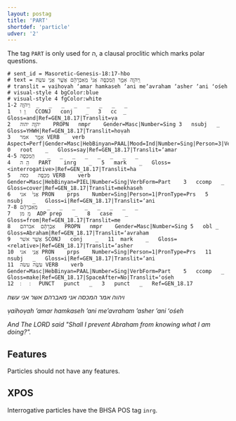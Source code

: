 ```yaml
---
layout: postag
title: 'PART'
shortdef: 'particle'
udver: '2'
---
```


The tag `PART` is only used for ה, a clausal proclitic which marks polar questions.

<!-- genesis 423 -->
~~~ conllu
# sent_id = Masoretic-Genesis-18:17-hbo
# text = וַֽיהֹוָ֖ה אָמָ֑ר הַֽמְכַסֶּ֤ה אֲנִי֙ מֵֽאַבְרָהָ֔ם אֲשֶׁ֖ר אֲנִ֥י עֹשֶֽׂה׃
# translit = ṿaihoṿah ʼamar hamkaseh ʼani meʼavraham ʼasher ʼani ʻośeh
# visual-style 4 bgColor:blue
# visual-style 4 fgColor:white
1-2	וַֽיהֹוָ֖ה	_	_	_	_	_	_	_	_
1	וַֽ	ו	CCONJ	conj	_	3	cc	_	Gloss=and|Ref=GEN_18.17|Translit=ṿa
2	יהֹוָ֖ה	יהוה	PROPN	nmpr	Gender=Masc|Number=Sing	3	nsubj	_	Gloss=YHWH|Ref=GEN_18.17|Translit=hoṿah
3	אָמָ֑ר	אמר	VERB	verb	Aspect=Perf|Gender=Masc|HebBinyan=PAAL|Mood=Ind|Number=Sing|Person=3|VerbForm=Fin	0	root	_	Gloss=say|Ref=GEN_18.17|Translit=ʼamar
4-5	הַֽמְכַסֶּ֤ה	_	_	_	_	_	_	_	_
4	הַֽ	ה	PART	inrg	_	5	mark	_	Gloss=<interrogative>|Ref=GEN_18.17|Translit=ha
5	מְכַסֶּ֤ה	כסה	VERB	verb	Gender=Masc|HebBinyan=PIEL|Number=Sing|VerbForm=Part	3	ccomp	_	Gloss=cover|Ref=GEN_18.17|Translit=mekhaseh
6	אֲנִי֙	אני	PRON	prps	Number=Sing|Person=1|PronType=Prs	5	nsubj	_	Gloss=i|Ref=GEN_18.17|Translit=ʼani
7-8	מֵֽאַבְרָהָ֔ם	_	_	_	_	_	_	_	_
7	מֵֽ	מן	ADP	prep	_	8	case	_	Gloss=from|Ref=GEN_18.17|Translit=me
8	אַבְרָהָ֔ם	אברהם	PROPN	nmpr	Gender=Masc|Number=Sing	5	obl	_	Gloss=Abraham|Ref=GEN_18.17|Translit=ʼavraham
9	אֲשֶׁ֖ר	אשׁר	SCONJ	conj	_	11	mark	_	Gloss=<relative>|Ref=GEN_18.17|Translit=ʼasher
10	אֲנִ֥י	אני	PRON	prps	Number=Sing|Person=1|PronType=Prs	11	nsubj	_	Gloss=i|Ref=GEN_18.17|Translit=ʼani
11	עֹשֶֽׂה	עשׂה	VERB	verb	Gender=Masc|HebBinyan=PAAL|Number=Sing|VerbForm=Part	5	ccomp	_	Gloss=make|Ref=GEN_18.17|SpaceAfter=No|Translit=ʻośeh
12	׃	׃	PUNCT	punct	_	3	punct	_	Ref=GEN_18.17

~~~

_ויהוה אמר המכסה אני מאברהם אשר אני עשה׃_

_ṿaihoṿah ʼamar hamkaseh ʼani meʼavraham ʼasher ʼani ʻośeh_

_And The LORD said "Shall I prevent Abraham from knowing what I am doing?"._

## Features

Particles should not have any features.

## XPOS

Interrogative particles have the BHSA POS tag `inrg`.

